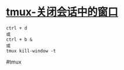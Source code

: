# [tmux-关闭会话中的窗口](../index/tmux.md#tmux-关闭会话中的窗口)


```
ctrl + d
或
ctrl + b &
或	
tmux kill-window -t
```


#tmux
